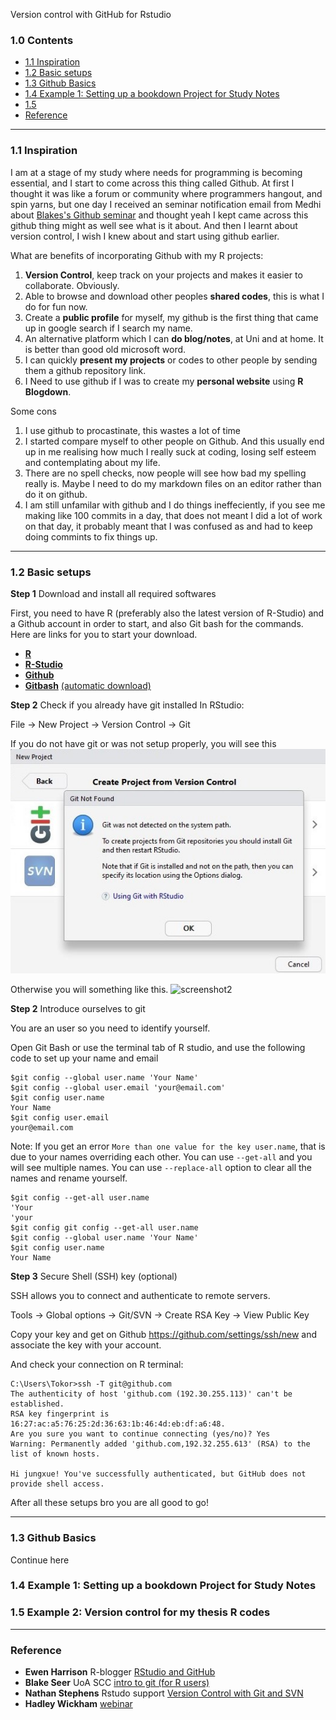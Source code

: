 Version control with GitHub for Rstudio

### 1.0 Contents

- [1.1 Inspiration](https://github.com/jungxue/R-lyublyu-Git/blob/master/README.md#11-inspiration)
- [1.2 Basic setups](https://github.com/jungxue/R2Git/blob/master/README.md#12-basic-setups)
- [1.3 Github Basics](https://github.com/jungxue/R2Git/blob/master/README.md#13-github-basics)
- [1.4 Example 1: Setting up a bookdown Project for Study Notes](https://github.com/jungxue/R2Git/blob/master/README.md#14-example-1-setting-up-a-bookdown-project-for-study-notes)
- [1.5]()
- [Reference](https://github.com/jungxue/R2Git/blob/master/README.md#reference)

-------------------------------------------------------------------------------------------------------------------

### 1.1 Inspiration

I am at a stage of my study where needs for programming is becoming essential, and I start to come across this thing called Github. At first I thought it was like a forum or community where programmers hangout, and spin yarns, but one day I received an seminar notification email from Medhi about [Blakes's Github seminar](https://github.com/sccuoa/intro-to-git) and thought yeah I kept came across this github thing might as well see what is it about. And then I learnt about version control, I wish I knew about and start using github earlier.

What are benefits of incorporating Github with my R projects:

1. **Version Control**, keep track on your projects and makes it easier to collaborate. Obviously. 
2. Able to browse and download other peoples **shared codes**, this is what I do for fun now.
3. Create a **public profile** for myself, my github is the first thing that came up in google search if I search my name.
4. An alternative platform which I can **do blog/notes**, at Uni and at home. It is better than good old microsoft word. 
5. I can quickly **present my projects** or codes to other people by sending them a github repository link.
6. I Need to use github if I was to create my **personal website** using **R Blogdown**.

Some cons

1. I use github to procastinate, this wastes a lot of time
2. I started compare myself to other people on Github. And this usually end up in me realising how much I really suck at coding, losing self esteem and contemplating about my life. 
3. There are no spell checks, now people will see how bad my spelling really is. Maybe I need to do my markdown files on an editor rather than do it on github. 
4. I am still unfamilar with github and I do things ineffeciently, if you see me making like 100 commits in a day, that does not meant I did a lot of work on that day, it probably meant that I was confused as and had to keep doing commints to fix things up.  

-------------------------------------------------------------------------------------------------------------------

### 1.2 Basic setups

**Step 1** Download and install all required softwares

First, you need to have R (preferably also the latest version of R-Studio) and a Github account in order to start, and also Git bash for the commands. Here are links for you to start your download. 

- [**R**](https://cran.r-project.org/)
- [**R-Studio**](https://www.rstudio.com/products/rstudio/download/)
- [**Github**](https://github.com/)
- [**Gitbash**](https://gitforwindows.org/) [(automatic download)](https://git-scm.com/download/win)

**Step 2**  Check if you already have git installed In RStudio:

File → New Project → Version Control → Git

If you do not have git or was not setup properly, you will see this
![screenshot1](R2Git1.jpg)

Otherwise you will something like this. 
![screenshot2](R2Git2.jpg)

**Step 2** Introduce ourselves to git

You are an user so you need to identify yourself.

Open Git Bash or use the terminal tab of R studio, and use the following code to set up your name and email

```git
$git config --global user.name 'Your Name'
$git config --global user.email 'your@email.com'
$git config user.name
Your Name
$git config user.email
your@email.com
```
Note: If you get an error `More than one value for the key user.name`, that is due to your names overriding each other.
You can use `--get-all` and you will see multiple names. 
You can use `--replace-all` option to clear all the names and rename yourself. 

```git
$git config --get-all user.name
'Your
'your
$git config git config --get-all user.name 
$git config --global user.name 'Your Name'
$git config user.name
Your Name
```

**Step 3** Secure Shell (SSH) key (optional)

SSH allows you to connect and authenticate to remote servers.

Tools → Global options → Git/SVN → Create RSA Key → View Public Key

Copy your key and get on Github https://github.com/settings/ssh/new and associate the key with your account.

And check your connection on R terminal: 

```git
C:\Users\Tokor>ssh -T git@github.com
The authenticity of host 'github.com (192.30.255.113)' can't be established.
RSA key fingerprint is 16:27:ac:a5:76:25:2d:36:63:1b:46:4d:eb:df:a6:48.
Are you sure you want to continue connecting (yes/no)? Yes
Warning: Permanently added 'github.com,192.32.255.613' (RSA) to the list of known hosts.

Hi jungxue! You've successfully authenticated, but GitHub does not provide shell access.

```
After all these setups bro you are all good to go!

-------------------------------------------------------------------------------------------------------------------

### 1.3 Github Basics
Continue here


### 1.4 Example 1: Setting up a bookdown Project for Study Notes

### 1.5 Example 2: Version control for my thesis R codes

-------------------------------------------------------------------------------------------------------------------

### Reference

- **Ewen Harrison** R-blogger [RStudio and GitHub](https://www.r-bloggers.com/rstudio-and-github/)
- **Blake Seer** UoA SCC [intro to git (for R users)](https://github.com/sccuoa/intro-to-git)
- **Nathan Stephens** Rstudo support [Version Control with Git and SVN](https://support.rstudio.com/hc/en-us/articles/200532077-Version-Control-with-Git-and-SVN)
- **Hadley Wickham** [webinar](https://www.rstudio.com/resources/webinars/collaboration-and-time-travel-version-control-with-git-github-and-rstudio/)

